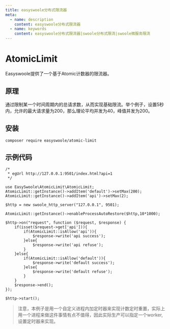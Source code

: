 ```yaml
---
title: easyswoole分布式限流器
meta:
  - name: description
    content: easyswoole分布式限流器
  - name: keywords
    content: easyswoole分布式限流器|swoole分布式限流|swoole微服务限流
---
```

# AtomicLimit

Easyswoole提供了一个基于Atomic计数器的限流器。

## 原理

通过限制某一个时间周期内的总请求数，从而实现基础限流。举个例子，设置5秒内，允许的最大请求量为200，那么理论平均并发为40，峰值并发为200。

## 安装

```
composer require easyswoole/atomic-limit
```

## 示例代码
```
/*
 * egUrl http://127.0.0.1:9501/index.html?api=1
 */

use EasySwoole\AtomicLimit\AtomicLimit;
AtomicLimit::getInstance()->addItem('default')->setMax(200);
AtomicLimit::getInstance()->addItem('api')->setMax(2);

$http = new swoole_http_server("127.0.0.1", 9501);

AtomicLimit::getInstance()->enableProcessAutoRestore($http,10*1000);

$http->on("request", function ($request, $response) {
    if(isset($request->get['api'])){
        if(AtomicLimit::isAllow('api')){
            $response->write('api success');
        }else{
            $response->write('api refuse');
        }
    }else{
        if(AtomicLimit::isAllow('default')){
            $response->write('default success');
        }else{
            $response->write('default refuse');
        }
    }
    $response->end();
});

$http->start();
```

> 注意，本例子是用一个自定义进程内加定时器来实现计数定时重置，实际上用一个进程来做这件事情有点不值得，因此实际生产可以指定一个worker,设置定时器来实现。
